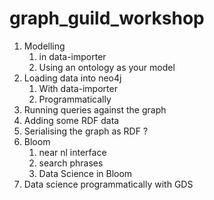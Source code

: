 # graph_guild_workshop


1. Modelling 
    1. in data-importer
    2. Using an ontology as your model
2. Loading data into neo4j
    1. With data-importer
    2. Programmatically
3. Running queries against the graph
4. Adding some RDF data
5. Serialising the graph as RDF ?
6. Bloom
    1. near nl interface
    2. search phrases
    3. Data Science in Bloom    
7. Data science programmatically with GDS
